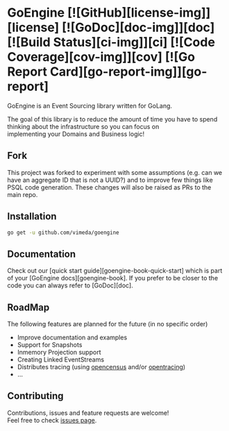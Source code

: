 # GoEngine [![GitHub][license-img]][license] [![GoDoc][doc-img]][doc] [![Build Status][ci-img]][ci] [![Code Coverage][cov-img]][cov] [![Go Report Card][go-report-img]][go-report]

GoEngine is an Event Sourcing library written for GoLang.

The goal of this library is to reduce the amount of time you have to spend thinking about the infrastructure so you can focus on  
implementing your Domains and Business logic!

## Fork

This project was forked to experiment with some assumptions (e.g. can we have an aggregate ID that is not a UUID?) and to improve few things like PSQL code generation.
These changes will also be raised as PRs to the main repo.

## Installation

```BASH
go get -u github.com/vimeda/goengine
```

## Documentation

Check out our [quick start guide][goengine-book-quick-start] which is part of your [GoEngine docs][goengine-book].
If you prefer to be closer to the code you can always refer to [GoDoc][doc].

## RoadMap

The following features are planned for the future (in no specific order)

* Improve documentation and examples
* Support for Snapshots
* Inmemory Projection support
* Creating Linked EventStreams
* Distributes tracing (using [opencensus](https://opencensus.io/) and/or [opentracing](https://opentracing.io/))
* ...

## Contributing

Contributions, issues and feature requests are welcome!<br />Feel free to check [issues page](https://github.com/vimeda/goengine/issues).
